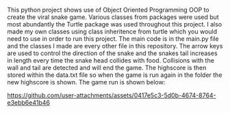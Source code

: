 

This python project shows use of Object Oriented Programming OOP to create the viral snake game.
Various classes from packages were used but most abundantly the Turtle package was used throughout this project.
I also made my own classes using class inheritence from turtle which you would need to use in order to run this project.
The main code is in the main.py file and the classes I made are every other file in this repository.
The arrow keys are used to control the direction of the snake and the snakes tail increases in length every time the snake head collides with food.
Collisions with the wall and tail are detected and will end the game.
The highscore is then stored within the data.txt file so when the game is run again in the folder the new highscore is shown.
The game run is shown below:





https://github.com/user-attachments/assets/0417e5c3-5d0b-4674-8764-e3ebb6e41b46
